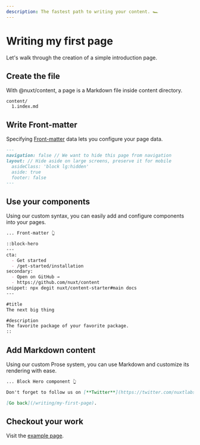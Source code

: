 ```yaml
---
description: The fastest path to writing your content. 🏎
---
```


# Writing my first page

Let's walk through the creation of a simple introduction page.

## Create the file

With @nuxt/content, a page is a Markdown file inside content directory.

``` [Directory structure]
content/
  1.index.md
```

## Write Front-matter

Specifying [Front-matter](/writing/front-matter) data lets you configure your page data.

```markdown [index.md]
---
navigation: false // We want to hide this page from navigation
layout: // Hide aside on large screens, preserve it for mobile
  asideClass: 'block lg:hidden'
  aside: true
  footer: false
---
```

## Use your components

Using our custom syntax, you can easily add and configure components into your pages.

```markdown [index.md]
... Front-matter 👆

::block-hero
---
cta:
  - Get started
  - /get-started/installation
secondary:
  - Open on GitHub →
  - https://github.com/nuxt/content
snippet: npx degit nuxt/content-starter#main docs
---

#title
The next big thing

#description
The favorite package of your favorite package.
::
```

## Add Markdown content

Using our custom Prose system, you can use Markdown and customize its rendering with ease.

```markdown [index.md]
... Block Hero component 👆

Don't forget to follow us on [**Twitter**](https://twitter.com/nuxtlabs).

[Go back](/writing/my-first-page).
```

## Checkout your work

Visit the [example page](/writing/example-page).
